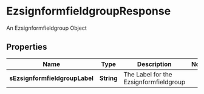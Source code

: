 

# EzsignformfieldgroupResponse

An Ezsignformfieldgroup Object

## Properties

Name | Type | Description | Notes
------------ | ------------- | ------------- | -------------
**sEzsignformfieldgroupLabel** | **String** | The Label for the Ezsignformfieldgroup | 



